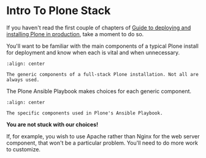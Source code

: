 # Intro To Plone Stack

If you haven't read the first couple of chapters of [Guide to deploying and installing Plone in production](https://docs.plone.org/manage/deploying/index.html),
take a moment to do so.

You'll want to be familiar with the main components of a typical Plone install for deployment and know when each is vital and when unnecessary.

```{figure} _static/full_stack.png
:align: center

The generic components of a full-stack Plone installation. Not all are always used.
```

The Plone Ansible Playbook makes choices for each generic component.

```{figure} _static/stack-components.png
:align: center

The specific components used in Plone's Ansible Playbook.
```

**You are not stuck with our choices!**

If, for example, you wish to use Apache rather than Nginx for the web server component, that won't be a particular problem.
You'll need to do more work to customize.
